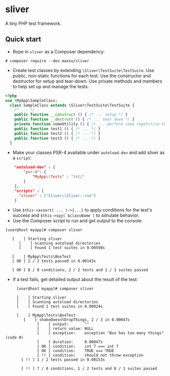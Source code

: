 # sliver

A tiny PHP test framework.

## Quick start

* Rope in `sliver` as a Composer dependency:
```
# composer require --dev maxvu/sliver
```
* Create test classes by extending `\Sliver\TestSuite\TestSuite`. Use public, non-static functions for each test. Use the constructor and destructor for setup and tear-down. Use private methods and members to help set up and manage the tests.
```php
<?php
use \MyApp\SampleClass;
  class SampleClass extends \Sliver\TestSuite\TestSuite {
    /* ... */
    public function __construct () { /* ... setup */ }
    public function __destruct () { /* ... tear down */ }
    private function someUtility () { /* ... perform some repetitive thing */ }
    public function test1 () { /* ... */ }
    public function test2 () { /* ... */ }
    public function test3 () { /* ... */ }
  }
```
* Make your classes PSR-4 available under `autoload-dev` and add sliver as a `script`:
```json
    "autoload-dev" : {
        "psr-4": {
            "MyApp\\Tests" : "tst/"
        }
    },
    "scripts" : {
      "sliver" : ["Sliver\\Sliver::run"]
    }
```
* Use `$this->assert( ... )->{...}` to apply conditions for the test's success and `$this->spy( $className )` to simulate behavior.
* Use the Composer script to run and get output to the console:
```
[user@host myapp]# composer sliver

   [    ] Starting sliver
      [    ] Scanning autoload directories
      [    ] Found 1 test suites in 0.00598s

   [    ] MyApp\Tests\BoxTest
   [ OK ] 2 / 2 tests passed in 0.00143s

   [ OK ] 8 / 8 conditions, 2 / 2 tests and 1 / 1 suites passed
```
  * If a test fails, get detailed output about the result of the test:
 ```
      [user@host myapp]# composer sliver

      [    ] Starting sliver
      [    ] Scanning autoload directories
      [    ] Found 1 test suites in 0.00824s

      [    ] MyApp\Tests\BoxTest
         [    ] shakeDoesntDropThings, 2 / 3 in 0.00047s
               [    ] output:       ""
               [    ] return value: NULL
               [    ] exception:    exception "Box has too many things" (code 0)
               [    ] duration:     0.00047s
               [ OK ] condition:    int 7 === int 7
               [ OK ] condition:    TRUE === TRUE
               [ !! ] condition:    should not throw exception
        [ !! ] 1 / 2 tests passed in 0.00153s

        [ !! ] 7 / 8 conditions, 1 / 2 tests and 0 / 1 suites passed
```

